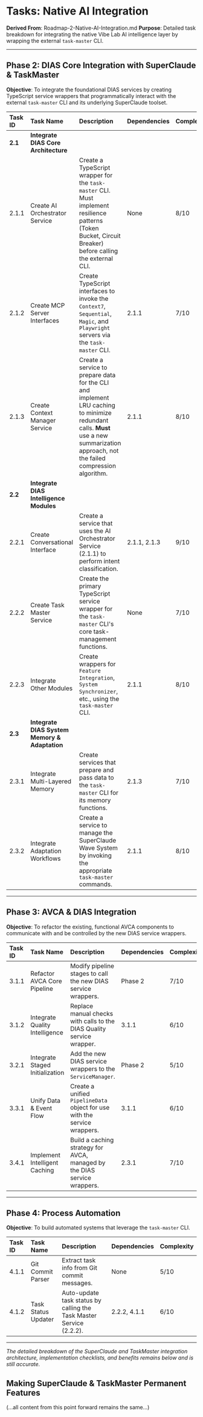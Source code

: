 # Tasks: Native AI Integration
**Derived From**: Roadmap-2-Native-AI-Integration.md
**Purpose**: Detailed task breakdown for integrating the native Vibe Lab AI intelligence layer by wrapping the external `task-master` CLI.

---

## Phase 2: DIAS Core Integration with SuperClaude & TaskMaster
**Objective**: To integrate the foundational DIAS services by creating TypeScript service wrappers that programmatically interact with the external `task-master` CLI and its underlying SuperClaude toolset.

| Task ID | Task Name | Description | Dependencies | Complexity |
| :--- | :--- | :--- | :--- | :--- |
| **2.1** | **Integrate DIAS Core Architecture** | | | |
| 2.1.1 | Create AI Orchestrator Service | Create a TypeScript wrapper for the `task-master` CLI. Must implement resilience patterns (Token Bucket, Circuit Breaker) before calling the external CLI. | None | 8/10 |
| 2.1.2 | Create MCP Server Interfaces | Create TypeScript interfaces to invoke the `Context7`, `Sequential`, `Magic`, and `Playwright` servers via the `task-master` CLI. | 2.1.1 | 7/10 |
| 2.1.3 | Create Context Manager Service | Create a service to prepare data for the CLI and implement LRU caching to minimize redundant calls. **Must** use a new summarization approach, not the failed compression algorithm. | 2.1.1 | 8/10 |
| **2.2** | **Integrate DIAS Intelligence Modules** | | | |
| 2.2.1 | Create Conversational Interface | Create a service that uses the AI Orchestrator Service (2.1.1) to perform intent classification. | 2.1.1, 2.1.3 | 9/10 |
| 2.2.2 | Create Task Master Service | Create the primary TypeScript service wrapper for the `task-master` CLI's core task-management functions. | None | 7/10 |
| 2.2.3 | Integrate Other Modules | Create wrappers for `Feature Integration`, `System Synchronizer`, etc., using the `task-master` CLI. | 2.1.1 | 8/10 |
| **2.3** | **Integrate DIAS System Memory & Adaptation** | | | |
| 2.3.1 | Integrate Multi-Layered Memory | Create services that prepare and pass data to the `task-master` CLI for its memory functions. | 2.1.3 | 7/10 |
| 2.3.2 | Integrate Adaptation Workflows | Create a service to manage the SuperClaude Wave System by invoking the appropriate `task-master` commands. | 2.1.1 | 8/10 |

---

## Phase 3: AVCA & DIAS Integration
**Objective**: To refactor the existing, functional AVCA components to communicate with and be controlled by the new DIAS service wrappers.

| Task ID | Task Name | Description | Dependencies | Complexity |
| :--- | :--- | :--- | :--- | :--- |
| 3.1.1 | Refactor AVCA Core Pipeline | Modify pipeline stages to call the new DIAS service wrappers. | Phase 2 | 7/10 |
| 3.1.2 | Integrate Quality Intelligence | Replace manual checks with calls to the DIAS Quality service wrapper. | 3.1.1 | 6/10 |
| 3.2.1 | Integrate Staged Initialization | Add the new DIAS service wrappers to the `ServiceManager`. | Phase 2 | 5/10 |
| 3.3.1 | Unify Data & Event Flow | Create a unified `PipelineData` object for use with the service wrappers. | 3.1.1 | 6/10 |
| 3.4.1 | Implement Intelligent Caching | Build a caching strategy for AVCA, managed by the DIAS service wrappers. | 2.3.1 | 7/10 |

---

## Phase 4: Process Automation
**Objective**: To build automated systems that leverage the `task-master` CLI.

| Task ID | Task Name | Description | Dependencies | Complexity |
| :--- | :--- | :--- | :--- | :--- |
| 4.1.1 | Git Commit Parser | Extract task info from Git commit messages. | None | 5/10 |
| 4.1.2 | Task Status Updater | Auto-update task status by calling the Task Master Service (2.2.2). | 2.2.2, 4.1.1 | 6/10 |

---
_The detailed breakdown of the SuperClaude and TaskMaster integration architecture, implementation checklists, and benefits remains below and is still accurate._

## Making SuperClaude & TaskMaster Permanent Features
(...all content from this point forward remains the same...)
